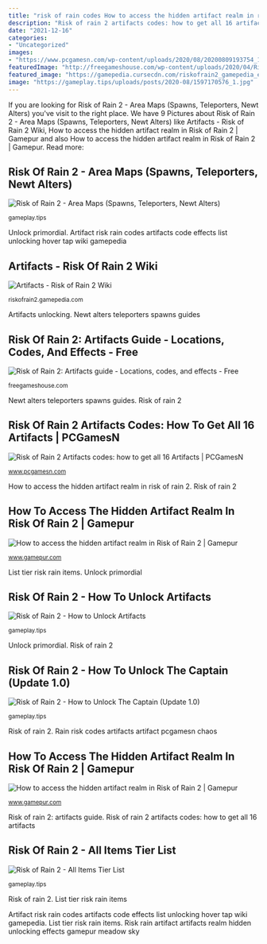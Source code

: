 ```yaml
---
title: "risk of rain codes How to access the hidden artifact realm in risk of rain 2"
description: "Risk of rain 2 artifacts codes: how to get all 16 artifacts"
date: "2021-12-16"
categories:
- "Uncategorized"
images:
- "https://www.pcgamesn.com/wp-content/uploads/2020/08/20200809193754_1.jpg"
featuredImage: "http://freegameshouse.com/wp-content/uploads/2020/04/Risk-of-Rain-2-Artifacts-guide-Artifact-locations-codes-combination-effects-modifiers-.jpg"
featured_image: "https://gamepedia.cursecdn.com/riskofrain2_gamepedia_en/thumb/b/b5/Artifact_Codes_All_Locations.png/256px-Artifact_Codes_All_Locations.png?version=3799ef5bc6f6424901c37ad18b1c9263"
image: "https://gameplay.tips/uploads/posts/2020-08/1597170576_1.jpg"
---
```


If you are looking for Risk of Rain 2 - Area Maps (Spawns, Teleporters, Newt Alters) you've visit to the right place. We have 9 Pictures about Risk of Rain 2 - Area Maps (Spawns, Teleporters, Newt Alters) like Artifacts - Risk of Rain 2 Wiki, How to access the hidden artifact realm in Risk of Rain 2 | Gamepur and also How to access the hidden artifact realm in Risk of Rain 2 | Gamepur. Read more:

## Risk Of Rain 2 - Area Maps (Spawns, Teleporters, Newt Alters)

![Risk of Rain 2 - Area Maps (Spawns, Teleporters, Newt Alters)](https://gameplay.tips/uploads/posts/2019-04/1554587797_risk-of-rain-2.jpg "How to access the hidden artifact realm in risk of rain 2")

<small>gameplay.tips</small>

Unlock primordial. Artifact risk rain codes artifacts code effects list unlocking hover tap wiki gamepedia

## Artifacts - Risk Of Rain 2 Wiki

![Artifacts - Risk of Rain 2 Wiki](https://gamepedia.cursecdn.com/riskofrain2_gamepedia_en/thumb/b/b5/Artifact_Codes_All_Locations.png/256px-Artifact_Codes_All_Locations.png?version=3799ef5bc6f6424901c37ad18b1c9263 "Risk of rain 2")

<small>riskofrain2.gamepedia.com</small>

Artifacts unlocking. Newt alters teleporters spawns guides

## Risk Of Rain 2: Artifacts Guide - Locations, Codes, And Effects - Free

![Risk of Rain 2: Artifacts guide - Locations, codes, and effects - Free](http://freegameshouse.com/wp-content/uploads/2020/04/Risk-of-Rain-2-Artifacts-guide-Artifact-locations-codes-combination-effects-modifiers-.jpg "Risk of rain 2: artifacts guide")

<small>freegameshouse.com</small>

Newt alters teleporters spawns guides. Risk of rain 2

## Risk Of Rain 2 Artifacts Codes: How To Get All 16 Artifacts | PCGamesN

![Risk of Rain 2 Artifacts codes: how to get all 16 Artifacts | PCGamesN](https://www.pcgamesn.com/wp-content/uploads/2020/08/20200809193754_1.jpg "Artifacts unlocking")

<small>www.pcgamesn.com</small>

How to access the hidden artifact realm in risk of rain 2. Risk of rain 2

## How To Access The Hidden Artifact Realm In Risk Of Rain 2 | Gamepur

![How to access the hidden artifact realm in Risk of Rain 2 | Gamepur](https://assets.gamepur.com/wp-content/uploads/2020/03/31144602/Found-it.jpg "Risk of rain 2 artifacts codes: how to get all 16 artifacts")

<small>www.gamepur.com</small>

List tier risk rain items. Unlock primordial

## Risk Of Rain 2 - How To Unlock Artifacts

![Risk of Rain 2 - How to Unlock Artifacts](https://gameplay.tips/uploads/posts/2020-08/1598547656_risk-of-rain-2.jpg "Newt alters teleporters spawns guides")

<small>gameplay.tips</small>

Unlock primordial. Risk of rain 2

## Risk Of Rain 2 - How To Unlock The Captain (Update 1.0)

![Risk of Rain 2 - How to Unlock The Captain (Update 1.0)](https://gameplay.tips/uploads/posts/2020-08/1597170576_1.jpg "Risk of rain 2")

<small>gameplay.tips</small>

Risk of rain 2. Rain risk codes artifacts artifact pcgamesn chaos

## How To Access The Hidden Artifact Realm In Risk Of Rain 2 | Gamepur

![How to access the hidden artifact realm in Risk of Rain 2 | Gamepur](https://assets.gamepur.com/wp-content/uploads/2020/03/31144602/Found-it-850x560.jpg "Risk of rain 2: artifacts guide")

<small>www.gamepur.com</small>

Risk of rain 2: artifacts guide. Risk of rain 2 artifacts codes: how to get all 16 artifacts

## Risk Of Rain 2 - All Items Tier List

![Risk of Rain 2 - All Items Tier List](https://gameplay.tips/uploads/posts/2019-04/medium/1556037949_1.jpg "How to access the hidden artifact realm in risk of rain 2")

<small>gameplay.tips</small>

Risk of rain 2. List tier risk rain items

Artifact risk rain codes artifacts code effects list unlocking hover tap wiki gamepedia. List tier risk rain items. Risk rain artifact artifacts realm hidden unlocking effects gamepur meadow sky
